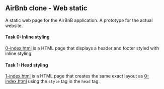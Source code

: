 ## AirBnb clone - Web static
A static web page for the AirBnB application. A prototype for the actual website.

#### Task 0: Inline styling
[0-index.html](0-index.html) is a HTML page that displays a header and footer styled with inline styling.

#### Task 1: Head styling
[1-index.html](1-index.html) is a HTML page that creates the same exact layout as [0-index.html](0-index.html) using the `style` tag in the `head` tag.
